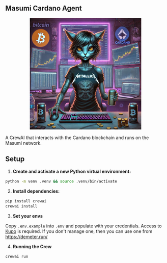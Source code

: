 ## Masumi Cardano Agent

<p align="center">
  <img src="docs/crypto-degen.png" alt="Degen" width="350">
</p>

A CrewAI that interacts with the Cardano blockchain and runs on the Masumi network.

## Setup

1. **Create and activate a new Python virtual environment:**

```bash
python -m venv .venv && source .venv/bin/activate
```

2. **Install dependencies:**

```bash
pip install crewai
crewai install
```

3. **Set your envs**

Copy `.env.example` into `.env` and populate with your credentials. Access to [Kupo](https://cardanosolutions.github.io/kupo/#section/Overview) is required. If you don't
manage one, then you can use one from https://demeter.run/

4. **Running the Crew**

```bash
crewai run
```